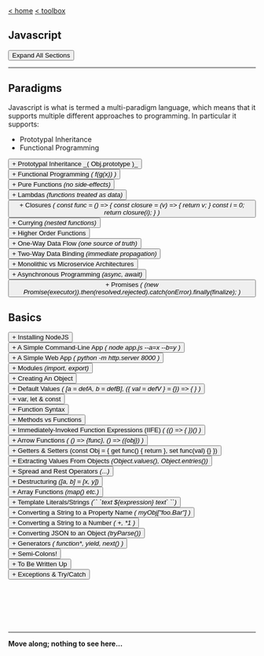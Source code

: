 <div style="display: inline-block;">
<a class="link" href="http://oclipa.github.io/">&lt; home</a>
<a class="link" href="http://oclipa.github.io/toolbox.html">&lt; toolbox</a>
</div> 

## Javascript

<button type="button" id="toggle-all" value="none">Expand All Sections</button>

-------------------------------------------------------------------------------------------------------

## Paradigms

Javascript is what is termed a multi-paradigm language, which means that it supports multiple different approaches to programming.  In particular it supports:

   * Prototypal Inheritance
   * Functional Programming

<div id="pi">
  <button type="button" class="collapsible">+ Prototypal Inheritance _( Obj.prototype )_</button>   
<div class="content" style="display: none;" markdown="1">

* Objects without classes.
   * Each object instance has a prototype: Object.prototype, which is itself an object instance.
   * The prototype cannot access private variables in an child instance (they need to be accessed using getters and setters).
* Protoype delegation (the prototype chain)
   * a.k.a Object Linked to Other Objects - OLOO.
   * If a function is not found in the object, the engine will then look for it in the prototype.
* Prototype concatenation (`Object.assign()`)
   * Can pick and choose which properties to inherit (and dynamically change this over time).
* Function inheritance
   * Using a function to create a closure.

&nbsp;

-------------------------------------------------------------------------------------------------------

Note that prototypal inheritance is **not the same as classical inheritance**.  
   * In classical inheritance, classes are provided with a blueprint that is built from a hierarchical chain of sub-classes.  An instantiated class will be a single object with all of the properties of the sub-classes.
      * Pros:
         * Basic concepts easier to understand and interpret.
         * Code tends to be easier to read.
         * Better IDE support.
      * Cons:
         * Tight coupling, which makes it difficult to makes changes to base classes.
         * Multiple inheritance is very difficult to implement.
         * Brittle architecture, since bad designs are often baked into hierarchies so hard to fix.
         * Cannot choose what to inherit (Gorilla/Banana analogy, although can be minimized using interfaces).
   * In prototypal inheritance, objects concatenate properties from multiple objects in a flat (or much flatter) hierarchy. 
      * Pros:
         * Loose coupling.
         * Easier to maintain and update code (e.g. add additional properties or functionality at a later date).
         * Easier to scale across multiple processors.
      * Cons:
         * Code can be harder to read.
         * Steeper learning curve (particularly if coming from an OO background; scoping!)
   
Javascript does not support (true) classical inheritance.

*It is difficult to identify any case where classical inheritance is more appropriate than prototypal inheritance!  The only case appears to be "if the language you are using depends on classical inheritance".*

&nbsp;

-------------------------------------------------------------------------------------------------------

A more in-depth discussion regarding descriptions of prototypal inheritance, can be found [here](https://alexsexton.com/blog/2013/04/understanding-javascript-inheritance/).  The following is extracted from that article:

```js
// define a prototype object with defaults.
const defaults = {
  zero: 0,
  one: 1
};

// use the prototype to create 
// specific instances
const myOptions = Object.create(defaults);
const yourOptions = Object.create(defaults);

// change properties of one instance
myOptions.zero = 1000;

// change properties of another instance
yourOptions.one = 42;

// update the defaults
defaults.two = 2;

// the instances have picked up the new defaults.
myOptions.two; // 2
yourOptions.two; // 2

// to create a new object that inherits 
// one of the instances, use:
let myWiderOptions = Object.create(defaults);
myWiderOptions = Object.assign(
    myWiderOptions, 
    myOptions, 
    { three: 3 }
);
// or, 
// let myWiderOptions = Object.create(myOptions);
// myOptions.three = 3;
```
</div>
</div>

<div id="fp">
<button type="button" class="collapsible">+ Functional Programming <i>( f(g(x)) )</i></button>   
<div class="content" style="display: none;" markdown="1">

At it's core, functional programming is based on the four main principles:

   * Functional Composition
   * Avoiding Shared State
   * Avoiding Mutable Data
   * Avoiding Side-Effects

&nbsp;

-------------------------------------------------------------------------------------------------------

**Functional Composition**

* Function composition is the process of combining two or more functions in order to produce a new function, e.g. `f(g(x))`.
* There are two approaches to composition: compose and pipe.

*compose*

```js
// defining compose function
// this evalutes the functions 
// right-to-left (or bottom-to-top) 
// e.g. { ... 4th, 3rd, 2nd, 1st }
const compose = (...functions) => data =>
  functions.reduceRight((value, func) => func(value), data);

// e.g.
pipe(
  reverse,
  get6Characters,
  uppercase,
  getName,
)({ name: 'Fred Flintstone' })

// = [F DERF]
```
*pipe*

```js
// defining pipe function
// this evalutes the functions 
// left-to-right ( or top-to-bottom) 
// e.g. { 1st, 2nd, 3rd, 4th ... }
const pipe = (...functions) => data =>
  functions.reduce((value, func) => func(value), data);

// e.g.
pipe(
  getName,
  uppercase,
  get6Characters,
  reverse 
)({ name: 'Fred Flintstone' })

// = [F DERF]
```

&nbsp;

-------------------------------------------------------------------------------------------------------

**Avoiding Shared State**

* A function should not have any internal state and it should certainly not share that state with other functions.
* A function should only be aware of the data passed into it as input.
* The problem with shared state is that in order to understand the effects of a function, it is necessary to know the entire history of every shared variable that the function uses or affects.
* If state is shared, race-conditions can result, where functions compete to access resources.  This can mean that the order in which function calls can result is different output.

&nbsp;

-------------------------------------------------------------------------------------------------------

**Avoiding Mutable Data**

* Mutable data is any data that can changed after it was created.
* An immutable value or object cannot be changed, so every update creates new value, leaving the old one untouched.


&nbsp;

-------------------------------------------------------------------------------------------------------

**Avoiding Side-Effects**

In functional programming, a side effect is any application state change that is observable outside the called function other than its return value.

Examples include:
   * Modifying any external variable or object property (e.g., a global variable, or a variable in the parent function scope chain).
   * Logging to the console.
   * Writing to the screen.
   * Writing to a file.
   * Writing to the network.
   * Triggering any external process.
   * Calling any other functions with side-effects.

The goal in functional programming is to minimize side-effects; in the ideal case, the only result of calling a function should be the return value.

If side-effects cannot be avoided, best practice is to isolate them from the rest of the software.  To draw a comparision with OO programming, this is similar to the Model-View-Controller (MVC) pattern, where the View is the side-effects, the Controller the functional logic, and the Model the state.  These "components" should be kept separate and loosely coupled.

&nbsp;

-------------------------------------------------------------------------------------------------------

The ideal form of a function is the pure function, a function for which the same inputs always result in the same output, and there are no side-effects (i.e. no outside effects other than the return value).

Functional programming is supported by features such a:
   * First-class functions (i.e. functions are treated as objects)
   * Functions are arguments (i.e. the ability to pass a function as an argument)
   * Higher order functions (i.e. functions that accept other functions as input and return a function)
   
These features are typically enabled by combining **lambdas** (abstractions that can be passed into functions as data) with **closures** (encapsulation of data with functions such that they can be passed around).

</div>
</div>

<div id="purefunc">
<button type="button" class="collapsible">+ Pure Functions <i>(no side-effects)</i></button>   
<div class="content" style="display: none;" markdown="1">

A pure function is one that:

   * Given the same inputs, always returns the same output.
   * Has no side-effects.

Essentially, these are the essence of functional programming.

One of the chief advantages of pure functions is that, as long as the result is the same, they can be replaced without changing the meaning of the program, which is useful for things like micro-services and unit testing.  In addition, since they are guaranteed to be completely self-contained, they are great candidates for situations that require concurrency.

An indicator of an impure function is one that can be called without using its return value.  This implies that it produces side-effects.

In an ideal world, an application would be composed entirely of pure functions.  In practice, impure functions are required (e.g. Math.random(); Data.getTime(); anything that updates the UI or data source).

</div>
</div>

<div id="lambda">
<button type="button" class="collapsible">+ Lambdas <i>(functions treated as data)</i></button>   
<div class="content" style="display: none;" markdown="1">

Lambda expressions are abstractions that enable a function to be passed around like data.  In other languages that support them, lambda expressions are normally identified by arrow notation (`=>`), but this is not the case in Javascript.

In Javascript, it is common for 'lambda expression' to be reserved for anonymous functions, but this is not strictly true.  It is perfectly possible for a named function to a lambda expression *as long as it is passed into another function and treated as data*.   In addition, it is perfectly possible for an anonymous functions to not be a lambda expression *if it is not passed into another function*.  An example of this latter case would be a Self-Executing Function.

In summary: Lambda means "function used as data".

</div>
</div>

<div id="closures">
<button type="button" class="collapsible">+ Closures <i>( const func = () => { const closure = (v) => { return v; } const i = 0; return closure(i); } )</i></button>   
<div class="content" style="display: none;" markdown="1">

A more in-depth discussion of closures is given [here](https://oclipa.github.io/csharp-cheat-sheet/#closures?expand) (in the context of C#, but the general principles apply to Javascript).  

In summary, there are two basic use cases:
1. Storing the state of data to be used in a particular method at a later time.
1. Hiding data but leaving it accessible to a particular method.

The following are a couple of illustrative examples...

This first example demonstrates a problem that closures can solve:  
   * At first glance this might be expected to print out (0, 1, 2, ...etc), but the actual output will be (10, 10, 10, ...etc).  
   * This is because `i` exists in the scope of the `createPrinters` function, so the latest value (10) will be used when the function is evaluated.

```js
const createPrinters = () => { 
  
  const arr = []; 
  
  // i is scoped within this function,
  // and so will retain whatever value
  // was set when the for loop completes.
  let i; 
  for (i = 0; i < 10; i++)  
  { 
    // storing anonymous function 
    arr[i] = () => { 
    
      // in arrow functions, variables are
      // scoped within the parent block 
      // (in this case, within the for loop)
      return i; 
    };
  } 

  // returning the array. 
  return arr; 
}

const printers = createPrinters(); 
  
printers.map(printer => { 
              console.log(printer()); 
            });

```
This second example shows a solution to the first example:
   * `val` is scoped within a closure (basically, a couple of nested functions), so it will retain whichever value it had when the closure was instantiated.  
   * When the `createPrinters` function is evaluated, the output will be the less surprising (0, 1, 2, ...etc).

```js
const createPrinters = () => { 
    
  const createClosure = (val) => { 
    
    // val is scoped within this function,
    // and so will retain whatever value
    // was passed in via the arguments.
    return () => {
    
      // in arrow functions, variables are
      // scoped within the parent block (in
      // this case, within createClosure)
      return val; 
    }; 
  };
  
  var arr = []; 
  var i; 
  for (i = 0; i < 10; i++)  
  { 
    // storing the closure function 
    arr[i] = createClosure(i); 
  } 
  return arr; 
};

var printers = createPrinters(); 

printers.map(printer => { 
              console.log(printer()); 
            })
```

This final example demonstrates how a closure can be used for data privacy:
   * In this case, our hero's profession can only be revealed by asking him directly (with a password!), unlike his appearance, which can be seen just by looking at him.

```js
const animal = {
  animalType: 'animal',
 
  describe () {
    return 'An ' + this.animalType + ' with ' + this.furColor + 
      ' fur, ' + this.legs + ' legs, and a ' + this.tail + ' tail.';
  }
};
 
const mouse = () => {
  const secret = 'spy';

  const testPassword = (password) => {
    const privateKey = -2133058532;

    let hash = 0; 
    if (password.length === 0) return hash; 
    for (i = 0; i < password.length; i++) { 
      char = password.charCodeAt(i); 
      hash = ((hash << 5) - hash) + char; 
      hash = hash & hash; 
    } 
    return hash === privateKey; 
  };

  return Object.assign(
    Object.create(animal), 
    {
      animalType: 'mouse',
      furColor: 'brown',
      legs: 4,
      tail: 'long, skinny',
      profession: (password) => {
        return testPassword(password) ? 
                  secret : "secret";
      }
    }
  );
};
 
const peek = (animal) => {
  console.log("Peek:");
  console.log(animal);
};
const ask = (animal, password) => {
  console.log("Ask:");
  console.log(animal.profession(password));
};

const james = mouse();

peek(james); // "secret"
ask(james, "skyfall"); // "spy"
```
</div>
</div>

<div id="curry">
<button type="button" class="collapsible">+ Currying <i>(nested functions)</i></button>   
<div class="content" style="display: none;" markdown="1">

Currying is a process in functional programming in which we can transform a function with multiple arguments into a sequence of nesting functions. It returns a new function that expects the next argument inline.

*NOTE*: the number of nested functions a curried function has depends on the number of arguments it receives. If this is not the case, it is not a *curry* but a *partial function*.

**A Simple Example**

Consider the following function that multiplies two numbers:
```js
function multiply(x, y) { return x * y; }
```
This function can be refactored in the following manner:
```js
function curriedMultiply(x) {
  return (y) => { return x * y; }
}
```
Now, `curriedMultiply` no longer performs the multiplication itself; instead, it returns a specialized multipler function.

For example, `curriedMultiply(3)` is effectively the same as the following:
```js
function(y) {
  return 3 * y;
}
```
*NOTE*: `multiply(x, y)` is equivalent to `curriedMultiply(x)(y)`.

**A More Real-World Example**

Consider how `fs.readFile(path, encoding, callback)` can be curried to separate out the callback parameter:
```js
fs.curriedReadFile(path, encoding);
```
This now returns a specialized reader function:
```js
const reader = fs.curriedReadFile("hello.txt", "utf8");

reader(callback);
```
Here, `reader` is an asynchronous function that only knows how to read `hello.txt` and has a single callback parameter.

This is useful because `curriedReadFile` can be implemented so that it starts the asynchronous read operation but we are not forced to use the reader immediately.  The function can be cached or passed around while the I/O operation progresses.  When we need the result, we will call the reader with a callback.

By currying, we have separated the initiation of the asynchronous operation from the retrieval of the result. This is very powerful because now we can initiate several operations in a close sequence, let them do their I/O in parallel, and retrieve their results afterwards. Here is an example:

```js
const reader1 = curriedReadFile(path1, "utf8");
const reader2 = curriedReadFile(path2, "utf8");
// I/O is parallelized and we can do other things while it runs

// further down the line:
reader1((err, data1) => {
  reader2((err, data2) => {
    // do something with data1 and data2
  });
`});
```

```js
function curriedReadFile(path, encoding) {
  var _done, _error, _result;

  // create a default callback that simply stores the 
  // results and any error message, and flags that the
  // I/O is complete.
  var callback = (error, result) => { 
    _done = true,
    _error = error, 
    _result = result; 
  };

  // starts reading the file asynchronously.
  // the callback is passed as a closure; when triggered this
  // will store the results and any error message (and 
  // set "done" to true)  
  fs.readFile(path, encoding, function(e, r) { 
    callback(e, r); 
  });

  // Here '_' is the function we pass to curriedReadFile
  // Where we actually do the IO stuff
  return (_) => {

    // If fs.readFile returned (_done is set), we just 
    // execute our IO code with the results
    if (_done) {
      _(_error, _result);

    // If it still hasn't return, our function that 
    // does IO stuff ('_') now becomes the callback 
    // (see fs.readFile body)
    } else {
      callback = _; 
    };
  }
}
```

**When Is Currying Useful?**

Some cases where currying is useful are:
* When you want to write little code modules that can be reused and configured with ease (e.g. for distribution by npm).
* When you want to avoid frequently calling a function with the same argument.

**Curry == Promise?**

The ability for a curry to encapsulate an asynchronous function and return the result later means that this could be considered a very simple form of a Promise.

</div>
</div>

<div id="hof">
<button type="button" class="collapsible">+ Higher Order Functions</button>   
<div class="content" style="display: none;" markdown="1">

Higher Order Functions are fundamental to the way Javascript works.  Essentially they allow functions to be composed together, to return another function. 

A Higher Order Function accepts one or more functions as arguments and returns another function.

```js
const strArray = ['JavaScript', 'Python', 'PHP', 'Java', 'C'];

// this is a higher order function
function mapForEach(arr, fn) {
  const newArray = [];
  for(let i = 0; i < arr.length; i++) {
    newArray.push(
      fn(arr[i])
    );
  }
  return newArray;
}

// pass a function to mapForEach that returns
// the number of characters in an item
const lenArray = mapForEach(strArray, function(item) {
  return item.length;
});

// prints [ 10, 6, 3, 4, 1 ]
console.log(lenArray);
```

</div>
</div>

<div id="oneway">
<button type="button" class="collapsible">+ One-Way Data Flow <i>(one source of truth)</i></button>   
<div class="content" style="display: none;" markdown="1">

* One-way data flow means that the model is the single source of truth.
* The UI can signal changes to the model but only the model can change the app's state.
* Data is input from the UI and then passed back to the model to be manipulated.  The results are then passed down the component tree to be redisplayed.
* This effectively means that the application follows the Data Down, Action Up pattern, which makes it easier to understand.

```
user notifies intention to update
=====> intention sent "up" to model 
==========> model decides what to do with intention
<========== model updates based on intention
<===== updated properties sent "down" to components
updated properties displayed to user
```

Pros:
   * Simple data flow (which makes debugging easier)
   * Scales well.

Cons:
   * Can require more code.

This is typically used in front-end frameworks, such as React, however the following is an example using vanilla javascript:

**Vanilla JS Example**

*oneway.html*

```html
<!DOCTYPE html>
<html>
<head>
  <meta charset="utf-8">
  <meta name="viewport" content="width=device-width">
  <title>JS Bin</title>
</head>
<body>
    <main class="main">
      <div class="quote" data-binding="quote"></div>
      <div class="author" data-binding="author"></div>
    </main>

    <script src="./oneway.js"></script>
</body>
</html>
```

*oneway.css*

```css
body {
  height: 100vh;
  margin: 0;
  padding: 0;
  display: flex;
  font-family: "Helvetica neue", Helvetica, sans-serif;
  justify-content: center;
}

.main {
  width: 60%;
  align-self: center;
}

.quote {
  font-style: italic;
}

.author {
  font-weight: 600;
  text-align: right;
}
```

*oneway.js*

```js
import './oneway.css';

// create an array of quotes
const quotes = [
  {
    author: 'Albert Einstein',
    quote: 'Strive not to be a success, but rather to be of value.'
  },
  {
    author: 'Robert Frost',
    quote: `Two roads diverged in a wood, and I—I took the one 
            less traveled by, And that has made all the difference.`
  }
];

// timer mimics user interaction
// setInterval() is a built-in function provided by the window.
setInterval(() => {

  // 1) at intervals, a random quote is "selected by the user"
  const index = Math.floor(
    Math.random() * Math.floor(quotes.length)
  );
  const { author, quote } = quotes[index];
  
  // 2) selected quote is "sent to model"
  Object.assign(state, {
    author: author,
    quote: quote
  });
}, 2000); // every 2 seconds; triggers render

// Proxy mimics model
const createStateProxy = (quote) => {
  return new Proxy(quote, {
    // get handler returns a value derived
    // from the supplied properties 
    //(e.g. validation)
    // get: (quote, property, value) => { }
    
    // set handler allows the quote to
    // to be updated based on the property
    // and value; returns a boolean to 
    // indicate success.
    set: (quote, property, value) => {
    
      // 3) quote is updated
      quote[property] = value;
      
      // 4) updated quote is "sent to UI"
      render();
      
      return true;
    }
  });
};

const stateProxy = createStateProxy(quotes[0]);

const render = () => {
  // get all data-binding ids in HTML document
  const bindings = Array.from(
    document.querySelectorAll('[data-binding]')
  ).map(
    e => e.dataset.binding
  );
  
  // if the data-binding ids match a property
  // in the stateProxy, update the HTML to display
  // the property value
  bindings.forEach(binding => {
    if (stateProxy[binding]) {
      document.querySelector(
        `[data-binding='${binding}']`
      ).innerHTML = stateProxy[binding];
    } else {
      throw new ReferenceError(
          `${binding} is a not a member of the current page`
      );
    }
  });
};

render();
```

**React Example**

*App.js*

```jsx
import React, { Component } from 'react';
import ReactDOM from 'react-dom';
import './oneway.css';
import Quote from './Quote'

class App extends Component {
  state = {
    author: '',
    quote: '',
  };

  quoteChangeHandler = (newAuthor, newQuote) => {
    this.setState({ author: newAuthor, quote: newQuote });
  };

  render() {

    let quote = (<Quote 
                  onChange={this.quoteChangeHandler} 
                  quote={this.state.quote} 
                  author={this.state.author} />);

    return (
      <div className="App"> {/* required */} 
        {quote}
      </div>
    );
  }
}

export default App;
```

*Quote.js*

```jsx
import React, { useEffect } from 'react';

const Quote = (props) => {

  const quotes = [
    {
      author: 'Albert Einstein',
      quote: 'Strive not to be a success, 
              but rather to be of value.'
    },
    {
      author: 'Robert Frost',
      quote: 'Two roads diverged in a wood, 
               and I—I took the one less 
               traveled by, And that has 
               made all the difference.'
    }
  ];
  
  function updateQuote(){
    const index = Math.floor(Math.random() * Math.floor(quotes.length));
    const { author, quote } = quotes[index];
    props.onChange(author, quote)
  }

  useEffect(() => {
    // fake user interaction
    const timer = setTimeout(() => {
      updateQuote();
    }, 2000);

    return () => {
      clearTimeout(timer); // javascript built-in function
    };
  });

  return (
    <div class="main">
      <div class="quote">{props.quote}</div>
      <div class="author">{props.author}</div>
    </div>
  );
}

export default Quote;
```


</div>
</div>

<div id="twoway">
<button type="button" class="collapsible">+ Two-Way Data Binding <i>(immediate propagation)</i></button>   
<div class="content" style="display: none;" markdown="1">

Two-way binding just means that:
1. When properties in the model get updated, the updates get *immediately propagated* to the view.
1. When UI elements get updated, the changes get *immediately propagated* to the model.

```
user 1 interacts with view 1
<=====> model 1 reflects interaction
<==========> model 1 updates model 2
view 1 updates to reflect model 1 and model 2
view 2 updates to reflect model 1 and model 2
```

Pros:
   * View will always reflect model (and vice versa).
   * Makes model a safe, atomic data source for whole application.

Cons:
   * Can be difficult to debug.

</div>
</div>

<div id="mono">
<button type="button" class="collapsible">+ Monolithic vs Microservice Architectures</button>   
<div class="content" style="display: none;" markdown="1">

A monolithic application is one written as one unit of code, with components designed to work together, sharing the same memory and resources.

Pros:
  * Easier to implement features that have cross-cutting concerns (e.g. logging, security features, etc.).
  * Can have performance advantages due to shared-memory access.

Cons:
  * Componenents tend to be tightly coupled, which makes maintence and scaling difficult.
  * Can be much harder to understand dependencies and data flow.

A microservice consists of many smaller, independent applications, each of which has its own memory and resources.

Pros:
   * Tend to be better organized, with clearer separation of concerns.
   * Much easier to scale and reconfigure.
   * Easier to isolate performance bottlenecks so they are easier to handle.

Cons:
   * Can be difficult to separate or encapsulate cross-cutting concerns.
   * Tend to require management of a many virtual machines or containers.

</div>
</div>

<div id="async">
<button type="button" class="collapsible">+ Asynchronous Programming <i>(async, await)</i></button>   
<div class="content" style="display: none;" markdown="1">

Synchronous programming means that code is executed sequentially and will block on longer running tasks.

Asynchronous programming means that the engine runs in an event loop, from which operations are spawned.  If an operation takes a long time, the loop continues running until a result is received.  Typically this is handled through events.

Asynchronous programming is much better suited to UIs, or applications that depend on network interaction.  This is particularly relevant for web applications, which is why it is important for Javascript.

</div>
</div>

<div id="promise">
<button type="button" class="collapsible">+ Promises <i>( (new Promise(executor)).then(resolved,rejected).catch(onError).finally(finalize); )</i></button>   
<div class="content" style="display: none;" markdown="1">

A promise is an object that may produce a single value at some time in the future.  This could be a resolved value, or a reason why it was not resolved.

A promise has 3 states:
   * Fulfilled: `onFulfilled()` will be called (e.g., `resolve()` was called)
   * Rejected: `onRejected()` will be called (e.g., `reject()` was called)
   * Pending: not yet fulfilled or rejected

`resolve` and `reject` are callbacks that react to the result of the promise.  Once returned, a promise is considered "settled" and cannot be reused (it is immutable).

A promise will immediately start doing a task.  If there is less hurry, alternatives are Observables (which allow composition of tasks - see RxJS) and Tasks (which are similar to promises but concern computations rather than results - can start/cancel/stop the computation).

**Examples**

The basic pattern for using promises is:

```js
const executorFunction = (resolve, reject) => {
  if (promise_kept) {
    resolve('Success');
  } else {
    reject(new Error('Failed'));
  }
}

const handleFulfilledFunction1 = (result) => {
  console.log(result);
  return result;
}

const handleRejectedFunction = (reason) => {
  console.log(reason);
  throw -999;
}

const handledErrorFunction = (reason) => {
  if (reason === -999) {
    // error handled previously in chain
  } else {
    // handle error
  }
}

const finalizeFunction = (info) => {
  // clean-up
}

(new Promise(executorFunction))
  .then(handleFulfilledFunction1,handleRejectedFunction)
  .then(handleFulfilledFunction2)
  .then(handleFulfilledFunction3)
  .catch(handleErrorFunction)
  .finally(handleFinalizeFunction);
```

Note that if `handleRejectedFunction` is not specified, a default handler will be used that simply passes the rejection to the next promise in the chain.

A more concrete example is:

```js
// threshold to cause errors
const THRESHOLD_A = 8; // always fails if 0

// the resolve and reject values are passed in from
// the .then() function.  reject is optional.
let promise = new Promise(function (resolve, reject) {
  // get 'random' number
  const randomInt = Date.now();

  // find the remainder
  const value = randomInt % 10;

  // check if value is within range
  promise_kept = value < THRESHOLD_A;

  if (promise_kept) {
    // check if number is odd or even
    const isOdd = value % 2 ? true : false;

    // pass result to next step of chain
    resolve({ theNumber: value, isOdd: isOdd });
  } else {
    // return error
    reject(new Error('value exceeded threshold'));
  }
});

// resolve(any)
// can only pass a single object
const getValidNumber = (result) => {
  console.log(`Success!: ${result.theNumber}`);

  // value will be passed to next promise in chain
  return result;
};

// resolve(any)
// can only pass a single object
function checkParity(result) {
  // The "testForOdd()" function gets "result" as closure variable.
  var testForOdd = function (resolve, reject) {
    const theNumber = result.theNumber;
    const isOdd = result.isOdd;
    
    if (isOdd) {
      reject(`Number is odd: ${theNumber}`);
    } else {
      resolve(result);
    }
    return;
  };
  return new Promise(testForOdd);
}

// reject(any)
// can only pass a single object
const handleRejected = (reason) => {
  console.log(`Failed!: ${reason}`);
  throw -999; // must "throw" something, to maintain error state down the chain
};

// if the rejection handler is not specified, a default
// handler is used which simply passes the error to the
// next promise in the chain.
promise
  .then(getValidNumber, handleRejected)
  .then(checkParity)
  .then((info) => {
    console.log(info);
    return info;
  })
  // any unhandled errors or rejections are passed to .catch()
  // note that any errors that occur in catch will not be
  // handled
  .catch((reason) => {
    if (reason === -999) {
      console.error('Had previously handled error');
    } else {
      console.error(`Whoops: ${reason}`);
    }
  })
  // this is the last chance to handle any failure states
  .finally((info) => console.log('All done'));
```

**Triggering a Promise Immediately**

In practice, an executor usually does something asynchronously and calls resolve/reject after some time, but it doesn’t have to. It is also possible to call resolve or reject immediately, like this:

```jsx
let promise = new Promise(function(resolve, reject) {
  // not taking time to do the job
  resolve(123); // immediately give the result: 123
});
```

For instance, this might happen when a job is started however it is then seen that everything has already been completed and cached.

Along the same lines, the `resolve()` and `reject()` functions can be accessed statically to achieve the same result:

```jsx
var p1 = new Promise( function(resolve,reject){
    reject( "Oops" );
} );

// is equivalent to:

var p2 = Promise.reject( "Oops" );
```

</div>
</div>

## Basics

<div id="nodejs">
<button type="button" class="collapsible">+ Installing NodeJS</button>   
<div class="content" style="display: none;" markdown="1">
  
NodeJS provides many tools that aid javascript development, not least of which is the npm package management tool.
  
To install NodeJS:
* Either, download the installer from the NodeJS website: [https://nodejs.org](https://nodejs.org)
* Or, if using MacOS, install using HomeBrew: `brew install node`
* Or, if using Zsh on Unbuntu (if using Bash, just replace `zsh` with `bash` and `.zshrc` with `.bash_profile`):
   1. `sudo apt-get update`
   1. `sudo apt-get upgrade`
   1. `sudo apt-get install build-essential`
   1. `curl -o- https://raw.githubusercontent.com/nvm-sh/nvm/v0.35.3/install.sh | zsh`
   1. Restart prompt (if there problems are reported with .bashrc, check the permissions on .bashrc)
   1. `nvm install --lts`
   1. `nvm use --lts`
   1. `echo "nvm use --silent --lts" >> .zshrc`

After installing NodeJS, it is recommended to also install the following packages from npm:

* http-server: `npm install -g http-server`
</div>
</div>

<div id="simple-cmd-app">
<button type="button" class="collapsible">+ A Simple Command-Line App <i>( node app.js --a=x --b=y )</i></button>   
<div class="content" style="display: none;" markdown="1">
  
NodeJs must be installed in order to run javascript on the command line.

Once installed, a script can be run using `node filename.js`, e.g.:

*add.js*

```js
// Simple Addition Function in Javascript 
function add(a, b) { 
  return a+b 
}

console.log(add(4, 6)) 
```

Run command: 
```
$ node add.js
10
```

**Command-Line Arguments**

To read command-line arguments, access the `process.argv` property:

*print-args.js*

```js
console.log(process.argv);
```

Run command:
```
$ node print-args.js one two three four five`
[ 'node',
  '/home/dev/jsdemo/argv.js',
  'one',
  'two',
  'three',
  'four',
  'five' ]
```
Note that the output includes both the `node` command and the script path.

**yargs**

To simplify handling of command-line arguments, the `yargs` package can be installed using npm: 
* `npm install yargs`

A simple example of using `yargs` is the following:

*battleships.js*

```js
import argv from 'yargs';

if (argv.x === 3 && argv.y >= 2 && 5 <= argv.y) {
  console.log('You hit my battleship!')
} else {
  console.log('Missed!')
}
```

Run command: 
```
$ node battleships.js --x=3 --y=2
You hit my battleship!

$ node battleships.js --x 3 --y 3
You hit my battleship!

$ node battleships.js --x 3 --y=1
Missed!
```

There is much more that `yargs` enables; see the following for further information:
   * [http://yargs.js.org/](http://yargs.js.org/)

</div>
</div>

<div id="simple-web-app">
<button type="button" class="collapsible">+ A Simple Web App <i>( python -m http.server 8000 )</i></button>   
<div class="content" style="display: none;" markdown="1">

To start a simple web server for testing javascript web apps, install the `http-server` package from npm: 
* http-server: `npm install -g http-server`

To start the web server, run the following command in the same folder as your `index.html` file:

```
$ http-server
Starting up http-server, serving ./
Available on:
  http://192.168.0.5:8080
  http://127.0.0.1:8080
Hit CTRL-C to stop the server
```

The web app can then be viewed in any browser by visiting: 
* `http://localhost:8080`

**A Simple Web App**

*index.html*

```html
<!DOCTYPE html>
<html lang="en" dir="ltr">
  <head>
    <meta charset="utf-8" />
    <title>My Awesome Page</title>
    
    <!-- 
      "defer" allows faster page loads, 
      but may not work in older browsers 
    -->
    <script defer src="src/index.js" charset="utfs-8"></script>
  </head>
  <body>
    <div id="quotes"></div>
    <button id="give-cat">GIVE ME A CAT!</button>
    <div id="cat-pic"></div>
  </body>
</html>
```

*index.js*

```js
let quotesDiv = document.getElementById('quotes');

fetch('https://api.kanye.rest')
  .then((res) => res.json())
  .then((quote) => {
    // tick marks indicate a template literal, which
    // allows a string to contain placeholders
    quotesDiv.innerHTML += `<p>${quote.quote}</p>`;
  });

let catButton = document.getElementById('give-cat');

catButton.addEventListener('click', (evt) => {
  let catDiv = document.getElementById('cat-pic');

  fetch('https://api.thecatapi.com/v1/images/search?')
    .then((res) => res.json())
    .then((cats) => {
      cats.forEach((cat) => {
        catDiv.innerHTML = `<h3>Here is your cat</h3>
            <img src="${cat.url}" alt="kitty" />`;
      });
    });
});
```

</div>
</div>

<div id="modules">
<button type="button" class="collapsible">+ Modules <i>(import, export)</i></button>   
<div class="content" style="display: none;" markdown="1">

**Importing in ES6**

```js
import 'helpers'
// ES5: require('···')

import Express from 'express'
// ES5: const Express = require('···').default || require('···')

import { indent } from 'helpers'
// ES5: const indent = require('···').indent

import * as Helpers from 'helpers'
// ES5: const Helpers = require('···')

import { indentSpaces as indent } from 'helpers'
// ES5: const indent = require('···').indentSpaces
```

**Exporting in ES6**

```js
export default function () { ··· }
// ES5: module.exports.default = ···

export function mymethod () { ··· }
// ES5: module.exports.mymethod = ···

export const pi = 3.14159
// ES5: module.exports.pi = ···
```

</div>
</div>

<div id="createobj">
<button type="button" class="collapsible">+ Creating An Object</button>   
<div class="content" style="display: none;" markdown="1">

There are several approaches to creating objects in Javascript.

   * Using an Object Literal.
   * Using Object.create().
   * Using a Factory Function.
   * Using Prototypal Inheritance.
   * Using Classes.

As a general rule of thumb, Prototypal Inheritance and Classes should be avoided, since these create problems for functional programming.

&nbsp;

-------------------------------------------------------------------------------------------------------

*Using an Object literal*

This is the basic way to create an object in javascript.

```js
let X = { p1: a, p2: b, myMethod () { return `my method`; } }
```
e.g.:
```js
let mouse = {
  furColor: 'brown',
  legs: 4,
  tail: 'long, skinny',
  describe () {
    return `A mouse with ${this.furColor} 
      fur, ${this.legs} legs, and a 
      ${this.tail} tail.`;
  }
};

```

&nbsp;

-------------------------------------------------------------------------------------------------------
*Using Object.create()*

In this case, a new object is created from a base object (using `Object.create()` and the properties of the new object are set (using `Object.assign()`).

* `Object.create()` creates a new object, using an existing object as the prototype.
* `Object.assign()` copies all enumerable own properties from one or more source objects to a target object
   * An "own property" is one that is not inherited.

```js
let baseX = { p1: a, p2: b, myMethod() { return `base method` } }

let concreteSubX = return Object.assign(
    Object.create(baseX), { p1: c, p3: d }
);
```
e.g.:
```js
let animal = {
  animalType: 'animal',
  
  describe () {
    return `An ${this.animalType}, with 
      ${this.furColor} fur, ${this.legs} 
      legs, and a ${this.tail} tail.`;
  }
};

// assign(target, source1, source2 ...)
let mouse = Object.assign(
  Object.create(animal), 
  {
    animalType: 'mouse',
    furColor: 'brown',
    legs: 4,
    tail: 'long, skinny'
  }
);
```

&nbsp;

-------------------------------------------------------------------------------------------------------

*Using a Factory Function*

A slight refinement upon using `Object.create()` directly is to wrap it in a factory function.  This allows the function to be called multiple times.

```js
let baseX = { p1: a, p2: b, myMethod() { return `base method`; } }

let subX = function subX () {
  return Object.assign(
    Object.create(baseX), { p1: c, p3: d }
  );
};

let concreteSubX = subX();
```
e.g.:
```js
let animal = {
  animalType: 'animal',
 
  describe () {
    return `An ${this.animalType}, with 
      ${this.furColor} fur, ${this.legs} 
      legs, and a ${this.tail} tail.`;
  }
};
 
let mouse = function mouse () {
  return Object.assign(
    Object.create(animal), 
    {
      animalType: 'mouse',
      furColor: 'brown',
      legs: 4,
      tail: 'long, skinny'
    }
  );
};

let mickey = mouse();
```

&nbsp;

-------------------------------------------------------------------------------------------------------

*Using Prototypal Inheritance*

This is the core principle upon which inheritance in javascript is based.

```js
function BaseX(a, b) 
{ 
  p1: a, 
  p2: b 
}

BaseX.prototype.myMethod = function() {
  return ( "base method" );
};

function SubX(c, d, e) 
{ 
  BaseX.call(this, p1: c, p2: d); 
  p3: e;
}

SubX.prototype = Object.create(BaseX.prototype);
SubX.prototype.constructor = SubX;

SubX.prototype.myMethod = function() {
  return ( "overidden method" );
};

const baseX = new BaseX('a', 'b');

const subX = new SubX('c', 'd', e);
```
e.g.:
```js
function Rodent(rodentType, furColor, legs, tail) {
  this.rodentType = rodentType;
  this.furColor = furColor;
  this.legs = legs;
  this.tail = tail;
}

// add describe function
Rodent.prototype.describe = function() {
  return ('A ' + this.rodentType +', with ' + 
            this.furColor + ' fur, ' + 
            this.legs +' legs, and a ' + 
            this.tail +' tail.');
};

// constructor function
function Mouse(rodentType, furColor, legs, tail, food) {
  Rodent.call(this, rodentType, furColor, legs, tail);
  this.food = food;
}

// inheritance logic
Mouse.prototype = Object.create(Rodent.prototype);
Mouse.prototype.constructor = Mouse;

// override describe function
Mouse.prototype.describe = function() {
  return ('A ' + this.rodentType + ', with ' + 
            this.furColor + ' fur, ' + 
            this.legs +' legs, and a ' + 
            this.tail +' tail. It likes ' + 
            this.food + '.');
}

const rodent = new Rodent('vole', 'grey', 4, 'short, stubby');
console.log(rodent.describe());

const mouse = new Mouse('mouse', 'red', 4, 'pink', 'cheese');
console.log(mouse.describe());
```

&nbsp;

-------------------------------------------------------------------------------------------------------

*Using Classes*

Note that `class` is simply syntactical sugar on prototype inheritance, so this example and the preceeding one are essentially identical under-the-covers.  The `class` pattern in ES6 is not the same as classical inheritance.

```js
class BaseX {
  constructor(a, b) {
    this.p1 = a;
    this.p2 = b;
  }
  
  myMethod() { return ( "base method" ); }
}

class SubX extends BaseX {
  constructor(c, d, e) {
    super(c, d);
    this.p3 = e;
  }
  
  myMethod() { return ( "overridden method" ); }
}

const baseX = new BaseX('a', 'b');

const subX = new SubX('c', 'd', e);
```
e.g.:
```js
class Rodent {
  constructor(rodentType, furColor, legs, tail) {
    this.rodentType = rodentType;
    this.furColor = furColor;
    this.legs = legs;
    this.tail = tail;
  }
  
  describe() {
    return ('A ' + this.rodentType +', with ' + 
              this.furColor + ' fur, ' + 
              this.legs +' legs, and a ' + 
              this.tail +' tail.');
  }
}

class Mouse extends Rodent {
  constructor(rodentType, furColor, legs, tail, food) {
    super(rodentType, furColor, legs, tail);
    this.food = food;
  }
  
  describe() {
    return ('A ' + this.rodentType + ', with ' + 
          this.furColor + ' fur, ' + 
          this.legs +' legs, and a ' + 
          this.tail +' tail. It likes ' + 
          this.food + '.');
  }
}

// Actual usage remains the same
const rodent = new Rodent('vole', 'grey', 4, 'short, stubby');
console.log(rodent.describe());

const mouse = new Mouse('mouse', 'red', 4, 'pink', 'cheese');
console.log(mouse.describe());
```

</div>
</div>

<div id="defaults">
<button type="button" class="collapsible">+ Default Values <i>( [a = defA, b = defB], ({ val = defV } = {}) => { } )</i></button>   
<div class="content" style="display: none;" markdown="1">

Default array values:

```js
const scores = [22, 33]
const [math = 50, sci = 50, arts = 50] = scores

// Result:
// math === 22, sci === 33, arts === 50
```

Default argument values:

```js
function greet({ name = 'Rauno' } = {}) {
  console.log(`Hi ${name}!`);
}
 
greet() // Hi Rauno!
greet({ name: 'Larry' }) // Hi Larry!
```

</div>
</div>

<div id="var">
<button type="button" class="collapsible">+ var, let &amp; const</button>   
<div class="content" style="display: none;" markdown="1">

`var`- creates a variable; doesn't differentiate between variables and constants.
   * `var` is scoped to the immediate function body (i.e. function scope).
   * `var foo = "foo1"; var foo = "foo2";` is allowed.
   * Creating a globally-scoped `var` adds a property on the global object (`window.foo`).
   * Using `var` allows variables to be hoisted (i.e. used before they are defined).

`let`- is basically the same as `var`; use this if a variable is actually variable.
   * `let` is scoped to the immediate enclosing block denoted by `{ }` (i.e. block scope).
   * `let bar = "bar1"; let bar = "bar2";` is a SyntaxError (already declared).
   * Creating a globally-scoped `let` does not add a property on the global object.
   * Using `let` does not allow variables to be hoisted.

`const`- is basically the same as `let` except it is read-only.
   * In this content, read-only means that the pointer (if a reference-type) or value (if a value-type) cannot be changed once defined.  It does not mean that the contents of a reference-type cannot be changed.
   * Other than being read-only, `const` behaviour is the same as `let`.

With the release of ES6, avoid using `var`.

</div>
</div>

<div id="function">
<button type="button" class="collapsible">+ Function Syntax</button>   
<div class="content" style="display: none;" markdown="1">

```js   
    // anonymous function 
    var multiply = function(x, y) {
        return (     // or, return x * y;
          x * y;
        )
    };

    // named function 
    var multiply = function name(x, y) {
      ...
    };
    
    // arrow function
    const multiply = (x, y) => {
        return (     // or, return x * y;
          x * y
        )
    };
    
    // self-executing expression
    (function() {
      statements
    })();
    
    // or,
    
    (() => {
      statements
    })();  
```
</div>
</div>

<div id="methods">
<button type="button" class="collapsible">+ Methods vs Functions</button>   
<div class="content" style="display: none;" markdown="1">

The difference between a method and a function (in javascript) is: 
   * functions are called in isolation (e.g. `someFunction()`)
   * methods are only called from other objects (e.g. `someObject.someFunction()`)

e.g.

```js
    var object = {
      myMethod: function() {
        console.log("What am I?");
      }
    };
    
    object.myMethod(); // method call
    
    var myFunc = object.myMethod; 
    myFunc();          // function call
```
For those coming from languages such as C#, it may be useful to think of functions as private and methods as public.
</div>
</div>

<div id="iife">
<button type="button" class="collapsible">+ Immediately-Invoked Function Expressions (IIFE) <i>( (() => { })() )</i></button>   
<div class="content" style="display: none;" markdown="1">

Immediately Invoked Function Expressions (a.k.a. Self-Executing Functions) are functions which are invoked immediately after being defined, i.e. they don't need to be explicitly called elsewhere in the code.

The general form is `(function(){ })();`.  
   * The parentheses around the function are to ensure that the code within the function is contained in the private scope of the function.
   * The parentheses at the end of the function are what invokes the function.
   
Common pattern to prevent collisions when importing multiple javascript files:

```jsx
(function () {

    function MyFunc() {
    }
    
    // register MyFunc function with window scope
    window['MyFunc'] = MyFunc;

    ...etc...
})();

function onDocumentLoad() {
    new MyFunc();
}

document.addEventListener('DOMContentLoaded', onDocumentLoad);
```
</div>
</div>

<div id="arrow">
<button type="button" class="collapsible">+ Arrow Functions <i>( () => {func}, () => ({obj}) )</i></button>   
<div class="content" style="display: none;" markdown="1">

"Traditional" Function (ES5):

```js
function myFunc(args) {
  console.log(args);
  return ...
}
```

Arrow Function (ES6):

```js
// defines func that performs a task (and may return)
// Uses braces {}
const myFunc = (args) => {
  console.log(args);
  return ... // optional
}

// defines func that returns an object
// Uses parenthesis () or, for clarity, ({})
const myFunc = (args) => ({
  val1: args.val1,
  val2: args.val2
}) // return statement not needed


```

Differences:
* Arrow functions avoid problems with `this` keyword (always refers to the enclosing context).
* Arrow functions have an implicit return, so the `return` keyword does not need to be used, however the function block must be wrapped in parantheses (if nothing is being returned, the parantheses can be left out).
* Arrow functions cannot be [hoisted](https://www.w3schools.com/js/js_hoisting.asp), unlike the ES5 function.
* Arguments must be explicitly passed into arrow functions (the `arguments` object is only available to ES5 functions).
* Cannot use arrow functions as constructors or methods (see below).
</div>
</div>

<div id="getset">
<button type="button" class="collapsible">+ Getters & Setters (const Obj = { get func() { return }, set func(val) {} })</button>   
<div class="content" style="display: none;" markdown="1">

```js
const Car = {
  get started () {
    return this.status === 'started'
  },
  set started (value) {
    this.status = value ? 'started' : 'stopped'
  }
}
```
</div>
</div>

<div id="extract-values">
<button type="button" class="collapsible">+ Extracting Values From Objects <i>(Object.values(), Object.entries())</i></button>   
<div class="content" style="display: none;" markdown="1">

```js
const langCode = { language: "English", code: "en" }

Object.values(langCode)
// [English, "en"]

Object.entries(langCode)
// [["language", "English"], ["code", "en"]]
```
</div>
</div>

<div id="spread">
<button type="button" class="collapsible">+ Spread and Rest Operators <i>(...)</i></button>   
<div class="content" style="display: none;" markdown="1">

Both Spread and Rest use the same operator: `...`

&nbsp;

-------------------------------------------------------------------------------------------------------

**Spread:**
   * Used to split up (i.e. spread) array elements OR object properties.

```js
// create new array by splitting the old 
// array and adding objects a and b

const newArray = [...oldArray, a, b];

// create new object by splitting up the 
// old object into properties and adding 
// a new property (newProp).
// If oldObject already contains newProp, 
// the old value will be overwritten.

const newObject = ({ ...oldObject, 
                           newProp: 5 })
```

&nbsp;

-------------------------------------------------------------------------------------------------------

**Rest:**
   * Used to merge a list of elements into an array.
   * Name comes from ability to merge "the rest of the elements" into an array.

An example of the general case is:

```js
var dogPref = ["Dogs" , "Like" , "Bones"];
const [animal , ...pref] = dogPref;
console.log(animal); // Dogs
console.log(pref); // [ "Like", "Bones"]
```

A more common case is for handling arguments passed to a function:

```js
// args can be an unlimited list of 
// arguments.
// The rest operator merges all of the 
// arguments into an array.

function sortArgs(...args) {
   return args.sort();
}
```
</div>
</div>

<div id="destruct">
<button type="button" class="collapsible">+ Destructuring <i>([a, b] = [x, y])</i></button>   
<div class="content" style="display: none;" markdown="1">

The [destructuring assignment](https://developer.mozilla.org/en-US/docs/Web/JavaScript/Reference/Operators/Destructuring_assignment) syntax is a JavaScript expression that makes it possible to unpack values from arrays, or properties from objects, into distinct variables.

For arrays:

```js
let a, b, rest;
[a, b] = [10, 20];

console.log(a);
// expected output: 10

console.log(b);
// expected output: 20

[a, b, ...rest] = [10, 20, 30, 40, 50];

console.log(rest);
// expected output: Array [30,40,50]
```

There is a similar syntax for objects (simply replaces `[]` with `{}`): 

```js
{name} = {name:'Max', age: 28};
console.log(name); // Max
console.log(age); // undefined

// The following component declarations 
// are equivalent:

function Greeting(props) {
  return <div>Hi {props.name}!</div>;
}

function Greeting({name}) {
  return <div>Hi {name}!</div>;
}

function Greeting({name, ...restProps}) {
  return <div>Hi {name}!</div>;
}
```
</div>
</div>

<div id="array">
<button type="button" class="collapsible">+ Array Functions <i>(map() etc.)</i></button>   
<div class="content" style="display: none;" markdown="1">

A discussion of the mutating vs non-mutating array functions can be found here:
   * [https://lorenstewart.me/2017/01/22/javascript-array-methods-mutating-vs-non-mutating/](https://lorenstewart.me/2017/01/22/javascript-array-methods-mutating-vs-non-mutating/)


**[`map()`](https://developer.mozilla.org/en-US/docs/Web/JavaScript/Reference/Global_Objects/Array/map)**

* Applies a function to each element in an array and returns a new array with the result.
* This method does not mutate the array.
* Syntax: `const newArray = array.map(() => { })`

```js
const array1 = [1, 4, 9, 16];

// pass a function to map
const map1 = array1.map(x => x * 2);

console.log(map1);
// expected output: Array [2, 8, 18, 32]
```

&nbsp;

-------------------------------------------------------------------------------------------------------

**[`pop()`](https://developer.mozilla.org/en-US/docs/Web/JavaScript/Reference/Global_Objects/Array/pop)** 

* The pop() method removes the last element from an array and returns that element. 
* **This method mutates the array.**
* Syntax: `const element = array.pop()`

```js
const plants = ['broccoli', 'cauliflower', 'cabbage', 'kale', 'tomato'];

console.log(plants.pop());
// expected output: "tomato"

console.log(plants);
// expected output: Array ["broccoli", "cauliflower", "cabbage", "kale"]

plants.pop();

console.log(plants);
// expected output: Array ["broccoli", "cauliflower", "cabbage"]
```

&nbsp;

-------------------------------------------------------------------------------------------------------

**[`push()`](https://developer.mozilla.org/en-US/docs/Web/JavaScript/Reference/Global_Objects/Array/push)** 

* The push() method adds one or more elements to the end of an array and returns the new length of the array.
* **This method mutates the array.**
* Syntax: `const len = array.push(element1[, ...[, elementN]])`

```js
const animals = ['pigs', 'goats', 'sheep'];

const count = animals.push('cows');
console.log(count);
// expected output: 4
console.log(animals);
// expected output: Array ["pigs", "goats", "sheep", "cows"]

animals.push('chickens', 'cats', 'dogs');
console.log(animals);
// expected output: Array ["pigs", "goats", "sheep", "cows", "chickens", "cats", "dogs"]
```

-------------------------------------------------------------------------------------------------------

**[`find()`](https://developer.mozilla.org/en-US/docs/Web/JavaScript/Reference/Global_Objects/Array/find)** 

* Returns the **first** element in an array that matches the testing function. 
* This method does not mutate the array.

```js
const array1 = [5, 12, 8, 130, 44];

const res = array1.find(element => 
                          element > 10);

console.log(res);
// expected output: 12
```

&nbsp;

-------------------------------------------------------------------------------------------------------

**[`findIndex()`](https://developer.mozilla.org/en-US/docs/Web/JavaScript/Reference/Global_Objects/Array/findIndex)**

* Returns the index of the **first** element in an array that matches the testing function. 
* This method does not mutate the array.

```js
const array1 = [5, 12, 8, 130, 44];

const isLarge = (element) => 
                    element > 13;

console.log(array1.findIndex(isLarge));
// expected output: 3
```

&nbsp;

-------------------------------------------------------------------------------------------------------

**[`filter()`](https://developer.mozilla.org/en-US/docs/Web/JavaScript/Reference/Global_Objects/Array/filter)** 

* Returns a new array that only contains elements of the input array that match the testing function. 
* This method does not mutate the array.

```js
const words = ['spray', 'limit', 'elite', 
                'enflame', 'dutiful', 
                'present'];

const res = words.filter(word => 
                          word.length > 6);

console.log(res);
// expected output: 
// Array ["enflame", "dutiful", "present"]
```

&nbsp;

-------------------------------------------------------------------------------------------------------

**[`reduce()`](https://developer.mozilla.org/en-US/docs/Web/JavaScript/Reference/Global_Objects/Array/reduce)** 

* Applies a [reducer](https://www.robinwieruch.de/javascript-reducer) function to each element of an array, resulting in a single output value.
* This method does not mutate the array.

```js
const array1 = [1, 2, 3, 4];
const reducer = (total, currentValue) => 
                      total + currentValue;

// 1 + 2 + 3 + 4
console.log(array1.reduce(reducer));
// expected output: 10

// 5 + 1 + 2 + 3 + 4
console.log(array1.reduce(reducer, 5));
// expected output: 15
```

&nbsp;

-------------------------------------------------------------------------------------------------------

**[`concat()`](https://developer.mozilla.org/en-US/docs/Web/JavaScript/Reference/Global_Objects/Array/concat)** 

* Returns a new array that is a concatenation of two or more arrays (using a shallow copy).
* This method does not mutate the array.
* Syntax 1: `array1.concat[array2, array3, ...arrayN]`

```js
const letters = ['a', 'b', 'c'];
const numbers = [1, 2, 3];

letters.concat(numbers);
// result in ['a', 'b', 'c', 1, 2, 3]
```

&nbsp;

* Syntax 2: `array1.concat[value1[, value2[, ...[, valueN]]]]`

```js
const letters = ['a', 'b', 'c'];

const result = letters.concat(1, [2, 3]);

console.log(result); 
// results in ['a', 'b', 'c', 1, 2, 3]
```

&nbsp;

-------------------------------------------------------------------------------------------------------

**[`slice()`](https://developer.mozilla.org/en-US/docs/Web/JavaScript/Reference/Global_Objects/Array/slice)** 

* Returns a new array containing a shallow copy of the selected elements of an array.
* This method does not mutate the array.
* Syntax: `slice[inclusive begin, exclusive end]`

```js
const animals = ['ant', 'bison', 
                  'camel', 'duck', 
                  'elephant'];

console.log(animals.slice(2));
// expected output: 
// Array ["camel", "duck", "elephant"]

console.log(animals.slice(2, 4));
// expected output: 
// Array ["camel", "duck"]

console.log(animals.slice(1, 5));
// expected output: 
// Array ["bison", "camel", "duck", "elephant"]
```

&nbsp;

-------------------------------------------------------------------------------------------------------

**[`splice()`](https://developer.mozilla.org/en-US/docs/Web/JavaScript/Reference/Global_Objects/Array/splice)** 

* Changes the contents of an array by removing or replacing existing elements and/or adding new elements [in place](https://en.wikipedia.org/wiki/In-place_algorithm).
* **This method mutates the array.**
* Syntax: `let arrDeletedItems = array.splice(start[, deleteCount[, item1[, item2[, ...]]]])`

```js
const months = ['Jan', 'March', 
                'April', 'June'];
months.splice(1, 0, 'Feb');
// inserts at index 1

console.log(months);
// expected output: 
// Array ["Jan", "Feb", "March", 
//          "April", "June"]

months.splice(4, 1, 'May');
// replaces 1 element at index 4

console.log(months);
// expected output: 
// Array ["Jan", "Feb", "March", 
//          "April", "May"]
```

</div>
</div>

<div id="template">
<button type="button" class="collapsible">+ Template Literals/Strings <i>(`` `text ${expression} text` ``)</i></button>   
<div class="content" style="display: none;" markdown="1">

Template literals (a.k.a. template strings) use ticks marks to indicate that a string can contain placeholders, or is split over multiple lines.

e.g.
```js
`string text`

`string text line 1
 string text line 2`

`string text ${expression} string text`
```

An additional use of template literals is to "tag" a templated string with a function that accepts the template strings and placeholders as arguments:

```js
tag`string text ${expression} string text`
```
e.g.:
```js
function myTag(strings, ...placeHolders) {
  let str0 = strings[0]; // "the rain in "
  let str1 = strings[1]; // " falls mainly on the "
  
  let country = placeHolders[0]; // ${country}
  let location = placeHolders[1]; // ${location}

  return `${str0}${country}${str1}${location}`;
}

let country = 'Italy';
let location = 'Rome';
let text = myTag`the rain in ${country} falls mainly on ${location}`;

console.log(text); // the rain in Italy falls mainly on Rome
```
Note that the template function does not need to return a string.

Further information regarding template literals can be found here:
* [https://developer.mozilla.org/en-US/docs/Web/JavaScript/Reference/Template_literals](https://developer.mozilla.org/en-US/docs/Web/JavaScript/Reference/Template_literals)
</div>
</div>

<div id="convertStringToProp">
<button type="button" class="collapsible">+ Converting a String to a Property Name <i>( myObj["foo.Bar"] )</i></button>   
<div class="content" style="display: none;" markdown="1">

The ability to convert a string to a property name is known as "square bracket" notation.  

There are three main reasons to do this:
   * It allows the use of characters that can't be used with dot notation.
   * It is useful when dealing with property names that vary in a predictable way.
   * It can be used with properties that themselves contain a dot.

*Uncommon Characters*

```js
var foo = myForm.foo[]; // incorrect syntax
var foo = myForm["foo[]"]; // correct syntax
```

Note that this includes non-ASCII (UTF-8) characters, as in `myForm["ダ"]`.

*Predictable Property Names*

```js
for (var i = 0; i < 10; i++) {
  someFunction(myForm["myControlNumber" + i]);
}
```

```js
let event = 'click'
let handlers = {
  [`on${event}`]: true
}
// Same as: handlers = { 'onclick': true }
```

*Property Names Containing Dots*

For example, a json response could contain a property called `foo.Bar`.

```js
var foo = myResponse.foo.Bar; // incorrect syntax
var foo = myResponse["foo.Bar"]; // correct syntax
```

</div>
</div>

<div id="convertStringTONum">
<button type="button" class="collapsible">+ Converting a String to a Number <i>( +, *1 )</i></button>   
<div class="content" style="display: none;" markdown="1">

Further information: [https://stackabuse.com/javascript-convert-string-to-number/](https://stackabuse.com/javascript-convert-string-to-number/)

In summary:
   * `.parseInt()` 
      * Takes a String as a first argument, and a base to which that String will be converted to. 
      * This method always returns an integer.
   * `.parseFloat()` 
      * Takes a String as an argument.
      * Returns the Float point number equivalent.
   * `Math.floor()`
      * Used to round an integer or floating point number.
      * Returns the nearest integer rounded down.
   * `Math.ceil() `
      * Used to round an integer or floating point number.
      * Returns the nearest integer rounded up.
   * `Unary Operator` 
      * By adding a `+` sign before a String, it will be converted into a number if it follows the right format.
      * e.g. `let myStr = '100.21'; +myStr; // 100.21`
      * This has good performance but lacks readability.
   * `Multiply by 1` 
      * If a String is multiplied by the primitive number 1, the string will become a number.
      * e.g. `let myStr = '100.21'; myStr * 1; // 100.21`
      * This also has good performance, and is slightly more readable (although the intention may not be clear).
</div>
</div>

<div id="convertJsonToObject">
<button type="button" class="collapsible">+ Converting JSON to an Object <i>(tryParse())</i></button>   
<div class="content" style="display: none;" markdown="1">

Although JavaScript provides the `JSON.parse(src)` function, this throws an exception if the `src` is not valid JSON, which may not be desirable (it is generally bad practice to use try/catch for expected behaviour).  To avoid this, it is possible to add a `tryParse(src)` function to the `JSON` object.

For example,

```jsx
function tryParse(suspect) {
  suspect = typeof suspect !== 'string' ? JSON.stringify(suspect) : suspect;

  try {
    suspect = JSON.parse(suspect);
  } catch (e) {
    return { value: suspect, valid: false };
  }

  return { value: suspect, valid: typeof suspect === 'object' && suspect !== null };
}

JSON['tryParse'] = tryParse;
```

This can be used in the following manner:

```jsx
  const res = await fetch('https://api.github.com/repos/vercel/next.js');
  const src = await res.text();
  
  const result = JSON.tryParse(src);
  const parsedSrc = result.value;

  if (result.valid) {
    // handle valid JSON
  } else {
    // handle invalid JSON
  }
```

</div>
</div>

<div id="generators">
<button type="button" class="collapsible">+ Generators <i>( function*, yield, next() )</i></button>   
<div class="content" style="display: none;" markdown="1">

A generator is a special function that is defined using the `function*` (note that `*`) and `yield` syntax, and exposes the `next()` method.  The difference between this and a normal function is that a generator function can be paused (using `yield`) and resumed (using `next()`).  These functions are most commonly used to simplify iterators, however they are not limited to this.

Note: it is not possible to use arrow notation when defining a generator.

The `yield` keyword returns an `IteratorResult` object with two properties: `value` and `done`.

For example, in the most familiar case, an iterator function may be implemented in the following manner:

```js
function* numMaker () {
  let id = 0
  while (true) { yield id++ }
}

// need to assign generator to a variable to make it iterable
let gen = numMaker()
```

This can then either be accessed using a for-of loop:

```js
for (const i of numMaker()) {
  if (i > 100)
    break;
  console.log(`id: ${i}`);
}
```

or the individual yielded values can be accessed sequentially using the `next()` function:

```js
gen.next().value  // → 0
gen.next().value  // → 1
gen.next().value  // → 2
```

A possibly less familiar use case is to use multiple `yield` statements in a function, to perform several tasks in sequence:

```js
function* generator(e) {  
  yield e + 10;  
  yield e + 25;  
  yield e + 33;
}

var generate = generator(27);
console.log(generate.next().value); // 37
console.log(generate.next().value); // 52
console.log(generate.next().value); // 60
console.log(generate.next().value); // undefined
```

The following is a crude example of emulating an async/await function using a generator:

*async/await version*

```js
async function async-await() {
  let a=await(task1);
  console.log(a);
  let b=await(task2);
  console.log(b);
  let c=await(task3);
  console.log(c);
}
```

*generator version*

```js
function * generator-promise() {
  let a=yield Promise1();
  console.log(a);
  let b=yield Promise1();
  console.log(b);
  let c=yield Promise1();
  console.log(c);
}
```

</div>
</div>

<div id="semi">
<button type="button" class="collapsible">+ Semi-Colons!</button>   
<div class="content" style="display: none;" markdown="1">

Summarized from:
* [https://news.codecademy.com/your-guide-to-semicolons-in-javascript/](https://news.codecademy.com/your-guide-to-semicolons-in-javascript/).

Javascript is pretty flexible when it comes to the presence (or lack) of semi-colons, but there are some pitfalls.  If you following these guidelines, you shouldn't encounter any issues:

**Required**

Always put semi-colons after statements:

```js
var i;                        // variable declaration
i = 5;                        // value assignment
i = i + 1;                    // value assignment
i++;                          // same as above
var x = 9;                    // declaration & assignment
var fun = function() {...};   // var decl., assignmt, func. defin.
alert("hi");                  // function call
```

Strictly speaking, semi-colons are not required in these cases unless the statements are on the same line (e.g. `var i = 0; i++;`), but it is good practice to include them.

**Not Required**

Don't need to put semi-colons after a curly bracket *unless* something is being assigned (e.g. `var obj = {};`):

```js
if  (...) {...} else {...}
for (...) {...}
while (...) {...}

// function statement; no assignment so no semi-colon required: 
function (arg) { /*do this*/ }
```

In these cases, adding a semi-colon is harmless, but it is good practice to leave them out.

**Avoid**

After the closing parenthensis of an `if`, `for`, `while` or `switch` statement:

```js
if (0 === 1); { alert("hi") }

// equivalent to:

if (0 === 1) /*do nothing*/ ;
alert ("hi");
```

&nbsp;

**Exceptions**

* The closing parenthensis of a `do...while` loop must be terminated with a semi-colon:

`do {...} while (...);`

* The closing parenthensis of a Self-Executing Function:

```js
(function (parameters) {
    // Function body
})(parameters);
```

&nbsp;

* Inside the `()` of a `for` loop, semicolons only go after the first and second statement, never after the third:

```js
for (var i=0; i < 10; i++)  {/*actions*/} // correct
for (var i=0; i < 10; i++;) {/*actions*/} // SyntaxError
```
</div>
</div>

<div id="data-types">
<button type="button" class="collapsible">+ To Be Written Up</button>   
<div class="content" style="display: none;" markdown="1">

<div id="data-types">
<button type="button" class="collapsible">+ Data Types</button>   
<div class="content" style="display: none;" markdown="1">
  
Data Types:
primitives & objects
Primitives: number, object, string, boolean
Objects: Number, String, Function, Object, Array
Type Coercion: process of converting value from one type to another (e.g. string -> number, object -> boolean, etc.)
Implicit: 5 + "3" = "53"; true + false = 1; "6" - 1 = "5"
Explicit: Number("5"), String(true), Boolean(31)

Priority: boolean -> number -> string

Boolean("any string") == true

Loose Coercion: ==

False Positives: false, 0, 

All objects are evaluated to strings in concatentation

var myNumber = 2 // instanceof Number == false; myNumber === 2 = false; myNumber == 2 = true
var myNumber = Number(2) // instanceof Number == false
var myNumber = new Number(2) // instanceof Number == true

</div>
</div>

<div id="scope">
<button type="button" class="collapsible">+ Scope</button>   
<div class="content" style="display: none;" markdown="1">

Three levels of scope:
  * global
     * globalThis (var self = window || global;)
  * function
  * block

Scope inherits from parent to child.

Mixin:
interceptorMixin(authMixin(HttpClass))

let & const honour block level scope; var does not

</div>
</div>

<div id="polyfill">
<button type="button" class="collapsible">+ Shims & Polyfills</button>   
<div class="content" style="display: none;" markdown="1">

A shim is a library that brings a new API to an older environment, using on the means of that environment.

A polyfill is a type of shim that retrofits legacy browsers with modern HTML5/CSS3 features, usually using Javascript or Flash.

A polyfill is a property or function that is added to the prototype of an object

```js
function Runner(outerContainerId, opt_config) {
  // Singleton
  if (Runner.instance_) {
      return Runner.instance_;
  }
  Runner.instance_ = this;
}

// add polyfill
Runner.events = {
  ON_MOUSEUP: 'mouseup',
};
```

```js
class Runner {
  static get events() {
    return {
      ON_MOUSEUP: 'mouseup'
    }
  }
}
```
*NOTE*: Be careful not to overwrite existing functionality!
</div>
</div>

</div>
</div>

<div id="try-catch">
<button type="button" class="collapsible">+ Exceptions &amp; Try/Catch</button>   
<div class="content" style="display: none;" markdown="1">

This is basically the same as C# and Java:

```js
function KilledException(message, metadata) {
  const error = new Error(message);

  // code can be overridden
  error.code = "THIS_IS_A_CUSTOM_ERROR_CODE";
  
  // can also add additional properties
  error.metadata = metadata;
  
  return error;
}

KilledException.prototype = Object.create(Error.prototype);
```

```js
try {
  tryCode - Block of code to try
  
  // simplest case
  // throw "You died!";
  
  // better case
  //throw new Error("You died");
  
  // best case
  throw new KilledException("You died", { who: "Colonel Mustard", where: "Study", with: "Candlestick" } )
}
catch(err) {
  catchCode - Block of code to handle errors
  // to show details: err.message
  // to rethrow: throw err
}
finally {
  finallyCode - Block of code to be executed regardless of the try / catch result
}
```

&nbsp;

An OOP class-based alternative to the functional exception above would be:

```js
class KilledException extends Error {
  constructor(message, metadata) {
    super(message);
    this.name = 'KILLED_ERROR';
    this.code = "THIS_IS_A_CUSTOM_ERROR_CODE";
    this.metadata = metadata;  
  }
}
```

</div>
</div>

&nbsp;

&nbsp;

&nbsp;

-------------------------------------------------------------------------------------------------------

**Move along; nothing to see here...**

<script type="text/javascript">

    const loadCSS = (filename) => { 

       const file = document.createElement("link");
       file.setAttribute("rel", "stylesheet");
       file.setAttribute("type", "text/css");
       file.setAttribute("href", filename);
       document.head.appendChild(file);
    };

    const loadJS = (filename) => { 

       const file = document.createElement("script");
       file.setAttribute("type", "text/javascript");
       file.setAttribute("src", filename);
       document.head.appendChild(file);
    };
   
    //just call a function to load your CSS
    //this path should be relative your HTML location
    loadCSS("../collapse.css");
    loadJS("../collapse.js");

</script>
